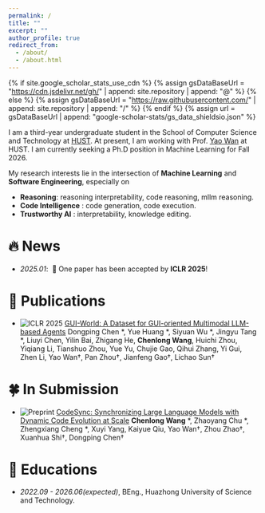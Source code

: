 ```yaml
---
permalink: /
title: ""
excerpt: ""
author_profile: true
redirect_from: 
  - /about/
  - /about.html
---
```


{% if site.google_scholar_stats_use_cdn %}
{% assign gsDataBaseUrl = "https://cdn.jsdelivr.net/gh/" | append: site.repository | append: "@" %}
{% else %}
{% assign gsDataBaseUrl = "https://raw.githubusercontent.com/" | append: site.repository | append: "/" %}
{% endif %}
{% assign url = gsDataBaseUrl | append: "google-scholar-stats/gs_data_shieldsio.json" %}

<span class='anchor' id='about-me'></span>

I am a third-year undergraduate student in the School of Computer Science and Technology at [HUST](https://english.hust.edu.cn/). At present, I am working with Prof. [Yao Wan](http://wanyao.me/) at HUST. I am currently seeking a Ph.D position in Machine Learning for Fall 2026.

My research interests lie in the intersection of **Machine Learning** and **Software Engineering**, especially on 
- **Reasoning**: reasoning interpretability, code reasoning, mllm reasoning.
- **Code Intelligence** : code generation, code execution.
- **Trustworthy AI** : interpretability, knowledge editing.


# 🔥 News
- *2025.01*: &nbsp;🎉 One paper has been accepted by **ICLR 2025**!

# 📝 Publications 
- ![ICLR 2025](https://img.shields.io/badge/ICLR-2025-e87213) [GUI-World: A Dataset for GUI-oriented Multimodal LLM-based Agents](https://arxiv.org/abs/2406.10819) Dongping Chen \*, Yue Huang \*, Siyuan Wu \*, Jingyu Tang \*, Liuyi Chen, Yilin Bai, Zhigang He, **Chenlong Wang**, Huichi Zhou, Yiqiang Li, Tianshuo Zhou, Yue Yu, Chujie Gao, Qihui Zhang, Yi Gui, Zhen Li, Yao Wan†, Pan Zhou†, Jianfeng Gao†, Lichao Sun†

# 🍀 In Submission
- ![Preprint](https://img.shields.io/badge/Preprint-2025-87acc7) [CodeSync: Synchronizing Large Language Models with Dynamic Code Evolution at Scale](https://arxiv.org/abs/2502.16645) **Chenlong Wang** \*, Zhaoyang Chu \*, Zhengxiang Cheng \*, Xuyi Yang, Kaiyue Qiu, Yao Wan†, Zhou Zhao†, Xuanhua Shi†, Dongping Chen†


# 📖 Educations
- *2022.09 - 2026.06(expected)*, BEng., Huazhong University of Science and Technology.

